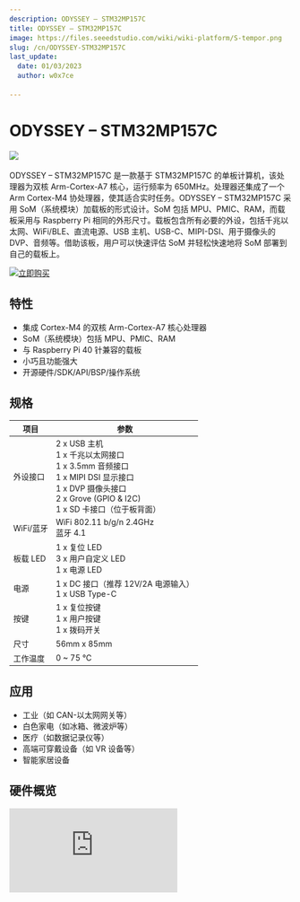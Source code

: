 ```yaml
---
description: ODYSSEY – STM32MP157C
title: ODYSSEY – STM32MP157C
image: https://files.seeedstudio.com/wiki/wiki-platform/S-tempor.png
slug: /cn/ODYSSEY-STM32MP157C
last_update:
  date: 01/03/2023
  author: w0x7ce

---
```


# ODYSSEY – STM32MP157C

 ![](https://files.seeedstudio.com/wiki/ODYSSEY-STM32MP157C/IMG/perspective-19.png)

ODYSSEY – STM32MP157C 是一款基于 STM32MP157C 的单板计算机，该处理器为双核 Arm-Cortex-A7 核心，运行频率为 650MHz。处理器还集成了一个 Arm Cortex-M4 协处理器，使其适合实时任务。ODYSSEY – STM32MP157C 采用 SoM（系统模块）加载板的形式设计。SoM 包括 MPU、PMIC、RAM，而载板采用与 Raspberry Pi 相同的外形尺寸。载板包含所有必要的外设，包括千兆以太网、WiFi/BLE、直流电源、USB 主机、USB-C、MIPI-DSI、用于摄像头的 DVP、音频等。借助该板，用户可以快速评估 SoM 并轻松快速地将 SoM 部署到自己的载板上。

[![立即购买](https://files.seeedstudio.com/wiki/Seeed-WiKi/docs/images/get_one_now.png)](https://www.seeedstudio.com/ODYSSEY-STM32MP157C-p-4464.html)


## 特性

- 集成 Cortex-M4 的双核 Arm-Cortex-A7 核心处理器
- SoM（系统模块）包括 MPU、PMIC、RAM
- 与 Raspberry Pi 40 针兼容的载板
- 小巧且功能强大
- 开源硬件/SDK/API/BSP/操作系统

## 规格

|项目|参数|
|----|------|
|外设接口| 2 x USB 主机<br />1 x 千兆以太网接口<br />1 x 3.5mm 音频接口<br />1 x MIPI DSI 显示接口<br />1 x DVP 摄像头接口<br />2 x Grove (GPIO &amp; I2C)<br />1 x SD 卡接口（位于板背面）|
|WiFi/蓝牙|WiFi 802.11 b/g/n 2.4GHz<br />蓝牙 4.1|
|板载 LED|1 x 复位 LED<br />3 x 用户自定义 LED<br />1 x 电源 LED|
|电源|1 x DC 接口（推荐 12V/2A 电源输入）<br />1 x USB Type-C|
|按键|1 x 复位按键<br />1 x 用户按键<br />1 x 拨码开关|
|尺寸|56mm x 85mm|
|工作温度| 0 ~ 75 ℃ |



## 应用

- 工业（如 CAN-以太网网关等）
- 白色家电（如冰箱、微波炉等）
- 医疗（如数据记录仪等）
- 高端可穿戴设备（如 VR 设备等）
- 智能家居设备

## 硬件概览

<iframe src="https://3dwarehouse.sketchup.com/embed/6eecf961-5dd1-4baf-94e4-72f130c5542d" frameBorder={0} scrolling="no" marginHeight={0} marginWidth={0} width={580} height={326} allowFullScreen />


ODYSSEY – STM32MP157C 由两部分组成：载板和 Seeed SoM - STM32MP157C。

载板硬件详情如下：

 ![](https://files.seeedstudio.com/wiki/ODYSSEY-STM32MP157C/IMG/front.png)

 ![](https://files.seeedstudio.com/wiki/ODYSSEY-STM32MP157C/IMG/back.png)

- **1.载板：** 安装 Seeed SoM-STM32MP157C 区域。如果用户想移除核心板，请缓慢倾斜核心板后取下，切勿用手直接拔出。

- **2.DC 电源输入端口：** 12V~24V/2A（推荐 12V/2A 电源输入）（5.5x2.1mm 中心正极插头）。

- **3.以太网接口：** 网络接口，可连接千兆级网络。

- **4.USB 主机：** 两个 USB 主机端口。

- **5.USB 设备：** USB 2.0 Type-C。如果 Type-C 用作板载电源输入，则需使用 5V/3A 电源适配器。

- **6.数字 Grove 接口：** 将 Grove 接口连接到数字引脚。

- **7.IIC Grove 接口：** 将 Grove 接口连接到 IIC 引脚。

- **8.美标 3.5mm：** 音频接口。

- **9.MIPI DSI 接口：** 连接到带有 MIPI DSI 接口的显示屏（FPC 20Pin 1.0mm）。

- **10.40 针 GPIO 接口：** 与 Raspberry Pi 的 40 针兼容。

- **11.AP6236：** 2.4G WiFi 和 BT 4.2 控制芯片。

- **12.滑动开关：** 可用于选择 SD 卡或 eMMC 启动。

- **13.Debug UART：** 系统默认调试串口，可通过此串口进入系统，稍后我们会详细介绍如何操作。

- **14.JST 1.0mm：** 3VRTC 电池接口。

- **15.RST 按键：** 系统复位按键。

- **16.PWR 按键：** 长按约 8 秒关机，短按开机。

- **17.用户按键：** 用户可编程按键。

- **18.PWR LED：** 开发板电源指示灯。

- **19.用户 LED：** 用户可编程指示灯。

- **20.ACA-5036-A2-CC-S：** 板载 2.4G 陶瓷天线。

- **21.IPEX 1 代：** 外接 2.4G 天线座（使用外接天线时需移除 R49、R51 0Ω 焊接）。

- **22.SD 卡槽：** 插入带有系统的 micro-SD 卡区域。

- **23.DVP 摄像头接口：** 连接带有 DVP 接口的摄像头（FPC 20Pin 1.0mm）。

- **24.KSZ9031：** 1000M 网络驱动网卡。

- **25.STMPS2252MTR：** 电源开关芯片。

- **26.MP9943：** 降压 DCDC 电源芯片。

- **27.WM8960：** 音频编解码芯片。

- **28.MP2161：** 降压 DCDC 电源芯片。

### 引脚功能

![](https://files.seeedstudio.com/wiki/ODYSSEY-STM32MP157C/IMG/GPIO.png)

ODYSSEY - STM32MP157C 的 40 针完全兼容 Raspberry Pi 的 40 针，包括 GPIO、IIC、UART、SPI、IIS 和 PWM 引脚。

## 软件介绍

### 准备工作

**所需材料**

- ODYSSEY – STM32MP157C
- Wi-Fi 网络
- 4GB（或更大容量）SD 卡及 SD 卡读卡器
- PC 或 Mac
- [USB 转 UART 适配器](https://www.seeedstudio.com/USB-To-Uart-5V%26amp%3B3V3-p-1832.html)（可选）
- 12V/2A DC 接口电源适配器（可选）
- 一根 USB Type-C 数据线

<div className="admonition warning">
  <p className="admonition-title">注意</p>
  请轻插 USB 数据线，否则可能会损坏接口。请使用内部有 4 根线的 USB 数据线，只有 2 根线的 USB 数据线无法传输数据。如果您不确定手头的数据线是否符合要求，可以点击 <a href="https://www.seeedstudio.com/USB-3-1-Type-C-to-A-Cable-1-Meter-3-1A-p-4085.html"><b>这里</b></a> 购买。
</div>

**镜像安装**

与树莓派类似，您需要从 SD 卡安装 ODYSSEY – STM32MP157C 的镜像以启动设备。我们提供两种启动 ODYSSEY – STM32MP157C 的方式：从 SD 卡启动或从 eMMC 启动。

**A. 从 SD 卡启动**

- **步骤 1.** 选择您要下载的 [固件](https://files.seeedstudio.com/linux/ODYSSEY%E2%80%93STM32MP157C/stm32mp1-debian-buster-console-armhf-latest-2gb.img.xz)：

- **步骤 2.** 使用 SD 卡读卡器将 SD 卡连接到 PC 或 Mac，SD 卡需至少 4GB 容量。

- **步骤 3.** <font face>点击此处下载 <a href="https://etcher.io/">Etcher</a>，然后使用 Etcher 将 ```*.img.xz``` 文件直接写入 SD 卡。或者先将 ```*.img.xz``` 文件解压为 ```*.img``` 文件，再使用其他镜像写入工具将其烧录到 SD 卡。<br /><br />点击加号图标添加新下载的镜像文件，软件会自动选择您插入的 SD 卡。然后点击 Flash！开始写入。整个过程大约需要 10 分钟。</font>

![](https://files.seeedstudio.com/wiki/ODYSSEY-STM32MP157C/IMG/stm32_flash_sd.png)

- **步骤 4.** 将镜像写入 SD 卡后，将 SD 卡插入 ODYSSEY – STM32MP157C。使用 USB Type-C 接口为载板供电。在写入过程中不要取出 SD 卡。ODYSSEY – STM32MP157C 将从 SD 卡启动，您可以看到 SOM 上的 PWR 和 USER LED 灯亮起。现在，进入下一部分：串口控制台。

<div class="admonition note" >
<p class="admonition-title">注意</p>
如果 USER LED 未闪烁，说明启动失败。请检查启动开关是否设置为 SD_CARD。
</div>

- **步骤 5.** 将镜像写入 SD 卡后，将 SD 卡插入 ODYSSEY – STM32MP157C。使用 USB Type-C 接口为载板供电。在写入过程中不要取出 SD 卡。ODYSSEY – STM32MP157C 将从 SD 卡启动，您可以看到 SOM 上的 PWR 和 USER LED 灯亮起。现在，进入下一部分：串口控制台。

**B. 从 eMMC 启动**

<div class="admonition note" >
<p class="admonition-title">注意</p>
如果您想从 eMMC 启动，必须先进入下一部分：串口控制台。
</div>

- **步骤 1.** 如果您是首次启动 ODYSSEY – STM32MP157C，过程与 **A. 从 SD 卡启动** 相同。

- **步骤 2.** 编辑 /boot/uEnv.txt 文件以启用 eMMC 启动，然后重启。

```bash
sudo sh -c "echo cmdline=init=/opt/scripts/tools/eMMC/init-eMMC-flasher-v3-stm32mp1.sh >> /boot/uEnv.txt"
sudo reboot
```

- **步骤 3.** 等待 USER LED 持续亮起。如果 USER LED 持续亮起，表示 eMMC 启动成功。

- **步骤 4.** 关闭电源并拔出 SD 卡。

- **步骤 5.** 将滑动开关设置为 EMMC 并重新启动。

**串口控制台**

现在您的 ODYSSEY – STM32MP157C 已启动，您可能希望通过控制台访问 Linux 系统，然后设置网络等。我们提供了一种串口访问方法来访问 Linux：

- UART 端口 - 用于调试底层问题（推荐）。

**通过 UART 端口连接**

在本节中，我们将引导您使用 USB 转 TTL 适配器连接 ODYSSEY – STM32MP157C 的 UART 端口（位于 ODYSSEY – STM32MP157C 的右上角），以在计算机和 ODYSSEY – STM32MP157C 之间建立连接。

![](https://files.seeedstudio.com/wiki/ODYSSEY-STM32MP157C/IMG/uart_connection.png)

- **步骤 1.** 使用 USB 转 TTL 适配器将 UART 端口连接到 PC/Mac。如果您没有 USB 转 TTL 适配器，请点击 [这里](https://www.seeedstudio.com/catalogsearch/result/?q=UART) 购买。（RX->TX，TX->RX）

- **步骤 2.** 使用以下串口调试工具，波特率为 115200：
    - Windows：使用 [PUTTY](https://www.chiark.greenend.org.uk/~sgtatham/putty/latest.html)，选择 ```Serial``` 协议，填写与 ODYSSEY – STM32MP157C 对应的 COM 端口，波特率为 ```115200```，8 位数据，无校验位，1 个停止位，无流控。
    - Linux：根据 USB 转 TTL 适配器的不同，使用 ```screen /dev/ttyACM0(,1, 等) 115200``` 或 ```screen /dev/ttyUSB0(,1, 等) 115200```。
    - Mac：根据 USB 转 TTL 适配器的不同，使用 ```screen /dev/cu.usbserial1412(,1422, 等) 115200``` 或 ```screen /dev/cu.usbmodem1412(,1422, 等) 115200```。

- **步骤 3.** 默认用户名为 ```debian```，密码为 ```temppwd```。

- **步骤 4.** 如果您没有 USB 转 TTL 适配器，也可以使用 Arduino。如果使用 Arduino，将跳线的一端连接到 Arduino 的 RESET 引脚，另一端连接到 Arduino 的 GND 引脚。这将绕过 Arduino 的 ATMEGA MCU，将 Arduino 转换为 USB 转 TTL 适配器。请参考 [这里](https://www.youtube.com/watch?v=qqSLwK1DP8Q) 的视频教程。现在将 Arduino 的 GND 引脚连接到 ODYSSEY – STM32MP157C 的 UART 端口的 GND 引脚。将 Arduino 的 Rx 引脚连接到 ODYSSEY – STM32MP157C 的 UART 端口的 Rx 引脚。将 Arduino 的 Tx 引脚连接到 ODYSSEY – STM32MP157C 的 UART 端口的 Tx 引脚。最后，通过 Arduino 的 USB 数据线将 Arduino 连接到 PC/Mac。现在通过以下命令检查您的 PC/Mac 是否检测到 Arduino：

```
ls /dev/cu.usb* (Mac)
ls /dev/ttyACM* (Linux)
```

您应该会看到类似以下的反馈：

```
/dev/cu.usbmodem14XX，其中 XX 会根据您使用的 USB 端口而变化（Mac 上）。
/dev/ttyACMX，其中 X 会根据您使用的 USB 端口而变化（Linux 上）。
```

现在按照上述步骤通过串口连接到 ODYSSEY – STM32MP157C。这通常是我们首次启动时需要执行的操作，因为接下来您需要设置 ODYSSEY – STM32MP157C 的 Wi-Fi 连接以及 SSH 连接。

**网络设置**

**A. 以太网连接**

您可以使用以太网线连接到网络。只需将以太网线插入互联网接口即可。
现在，进入下一部分：基本工具安装。

**B. Wi-Fi 设置**

<div className="admonition note">
  <p className="admonition-title">注意</p>
  如果您想使用 Wi-Fi，您需要先访问下一部分：基本工具安装。
</div>

- **步骤 1.** 检查当前环境中的 Linux 内核版本，并安装对应版本的内核头文件。

```bash
sudo apt install linux-headers-$(uname -r) -y
```

- **步骤 2.** 从 GitHub 的 `seeed-linux-dtverlays` 中制作并安装 stm32p1 驱动。

```bash
git clone https://github.com/Seeed-Studio/seeed-linux-dtverlays
cd seeed-linux-dtverlays
make all_stm32mp1 CUSTOM_MOD_FILTER_OUT="jtsn-wm8960" && sudo make install_stm32mp1 CUSTOM_MOD_FILTER_OUT="jtsn-wm8960"
```

- **步骤 3.** 在 `/boot/uEnv.txt` 中添加 dtbo 包，以便在重启后生效。

```bash
sudo sh -c "echo uboot_overlay_addr0=/lib/firmware/stm32mp1-seeed-ap6236.dtbo >> /boot/uEnv.txt"
sudo reboot
```

- **步骤 4.** 连接 Wi-Fi

通过网络管理工具 `connmanctl` 配置 ODYSSEY – STM32MP157C 的网络，该工具已预装在 ODYSSEY -STM32MP157C 镜像中。按照以下步骤轻松完成配置。

```
robot@ev3dev:~$ sudo connmanctl
Error getting VPN connections: The name net.connman.vpn was not provided by any
connmanctl> enable wifi
Enabled wifi
connmanctl> scan wifi
Scan completed for wifi
connmanctl> services
*AO Wired                ethernet_b827ebbde13c_cable
                         wifi_e8de27077de3_hidden_managed_none
    AH04044914           wifi_e8de27077de3_41483034303434393134_managed_psk
    Frissie              wifi_e8de27077de3_46726973736965_managed_psk
    ruijgt gast          wifi_e8de27077de3_7275696a67742067617374_managed_psk
    schuur               wifi_e8de27077de3_736368757572_managed_psk
connmanctl> agent on
Agent registered
connmanctl> connect wifi_e8de27077de3_41      # 此时您可以使用 TAB 键自动补全名称
connmanctl> connect wifi_e8de27077de3_41483034303434393134_managed_psk
Agent RequestInput wifi_e8de27077de3_41483034303434393134_managed_psk
  Passphrase = [ Type=psk, Requirement=mandatory ]
Passphrase? *************
Connected wifi_e8de27077de3_41483034303434393134_managed_psk
connmanctl> quit
```

现在使用以下命令查找 ODYSSEY – STM32MP157C 的 IP 地址。
```
ifconfig
```

**基本工具安装**

***1. SSH***

SSH（Secure Shell 的缩写）由 IETF 的网络工作组制定。SSH 是基于应用层的安全协议，是一种更可靠的协议，为远程登录会话和其他网络服务提供安全性。我们提供的镜像中没有 SSH 协议，因此需要通过串口配置，以实现设备与计算机之间通过 SSH 协议的通信。输入以下命令在 ODYSSEY -STM32MP157C 中安装 SSH 服务。

```bash
sudo apt install ssh -y
```

接下来，我们将使用 SSH 访问 ODYSSEY – STM32MP157C。Windows 用户可以使用第三方 SSH 客户端。Linux/Mac 用户则内置了 SSH 客户端。

- Windows 用户：使用 PUTTY，选择 SSH 协议，填写正确的 IP 地址并点击打开。用户名为 debian，密码为 temppwd。

- Linux/Mac 用户：
```
ssh debian@IP
// 密码: temppwd
```

<div class="admonition note" >
<p class="admonition-title">注意</p>
如果使用 SSH 时性能体验下降，请切换到更易访问的 Wi-Fi 网络。
</div>

***2. GIT***

Git 是一个免费开源的分布式版本控制系统，旨在以速度和效率处理从小型到超大型的项目。

```bash
sudo apt install git -y
```

***3. MAKE***

```bash
sudo apt install make device-tree-compiler gcc -y
```

***4. WGET***

```bash
sudo apt install wget -y
```

**蓝牙设置**

- **步骤 1.** 检查当前环境中的 Linux 内核版本，并安装对应版本的内核头文件。

```bash
sudo apt install linux-headers-$(uname -r) -y
```

- **步骤 2.** 从 GitHub 的 `seeed-linux-dtverlays` 中制作并安装 stm32p1 驱动。

```bash
git clone https://github.com/Seeed-Studio/seeed-linux-dtverlays
cd seeed-linux-dtverlays
make all_stm32mp1 CUSTOM_MOD_FILTER_OUT="jtsn-wm8960" && sudo make install_stm32mp1 CUSTOM_MOD_FILTER_OUT="jtsn-wm8960"
```

- **步骤 3.** 在 `/boot/uEnv.txt` 中添加 dtbo 包，以便在重启后生效。

```bash
sudo sh -c "echo uboot_overlay_addr0=/lib/firmware/stm32mp1-seeed-ap6236.dtbo >> /boot/uEnv.txt"
sudo reboot
```

**激活蓝牙**

然后通过以下命令激活蓝牙：

```
sudo apt -y install bluetooth bluez bluez-tools rfkill
systemctl is-enabled bluetooth.service
```

**连接蓝牙**

- **步骤 1.** 使用 bluetoothctl 扫描蓝牙设备

bluetoothctl 是一个控制蓝牙连接其他蓝牙设备的工具。

```
debian@npi:~$ bluetoothctl
[NEW] Controller 43:43:A0:12:1F:AC ReSpeaker-1FAC [default]
Agent registered
[bluetooth]# scan on
Discovery started
[CHG] Controller 43:43:A0:12:1F:AC Discovering: yes
[NEW] Device C8:69:CD:BB:9B:B3 C8-69-CD-BB-9B-B3
[NEW] Device E1:D9:68:0E:51:C0 MTKBTDEVICE
[NEW] Device 62:15:9C:3F:40:AA 62-15-9C-3F-40-AA
[NEW] Device 56:AF:DE:C0:34:25 56-AF-DE-C0-34-25
[NEW] Device B8:86:87:99:FB:10 SOLARRAIN
[CHG] Device B8:86:87:99:FB:10 Trusted: yes
[NEW] Device 04:5D:4B:81:35:84 MDR-1000X
[CHG] Device 04:5D:4B:81:35:84 Trusted: yes
[CHG] Device 4C:04:59:38:D3:25 ManufacturerData Key: 0x004c
[CHG] Device 4C:04:59:38:D3:25 ManufacturerData Value:
  10 05 0b 10 99 18 0a                             .......
[bluetooth]# scan off
[CHG] Device 04:5D:4B:81:35:84 RSSI is nil
[CHG] Device B8:86:87:99:FB:10 TxPower is nil
[CHG] Device B8:86:87:99:FB:10 RSSI is nil
[CHG] Device 4C:04:59:38:D3:25 RSSI is nil
[CHG] Device 58:44:98:93:35:24 RSSI is nil
Discovery stopped
[bluetooth]#
```

- **步骤 2.** 现在使用命令 `pair + 设备 ID` 将蓝牙设备与 ODYSSEY – STM32MP157C 配对。

- **步骤 3.** 当你看到消息 `Pairing successful` 时，输入命令 `connect + 设备 ID`。

```
[bluetooth]# pair 04:5D:4B:81:35:84
Attempting to pair with 04:5D:4B:81:35:84
[CHG] Device 04:5D:4B:81:35:84 Connected: yes
[CHG] Device 04:5D:4B:81:35:84 UUIDs: 00001108-0000-1000-8000-00805f9b34fb
[CHG] Device 04:5D:4B:81:35:84 UUIDs: 0000110b-0000-1000-8000-00805f9b34fb
[CHG] Device 04:5D:4B:81:35:84 UUIDs: 0000110c-0000-1000-8000-00805f9b34fb
[CHG] Device 04:5D:4B:81:35:84 UUIDs: 0000110e-0000-1000-8000-00805f9b34fb
[CHG] Device 04:5D:4B:81:35:84 UUIDs: 0000111e-0000-1000-8000-00805f9b34fb
[CHG] Device 04:5D:4B:81:35:84 ServicesResolved: yes
[CHG] Device 04:5D:4B:81:35:84 Paired: yes
Pairing successful
[CHG] Controller 43:43:A0:12:1F:AC Discoverable: no
[CHG] Device 04:5D:4B:81:35:84 ServicesResolved: no
[CHG] Device 04:5D:4B:81:35:84 Connected: no
[CHG] Controller 43:43:A0:12:1F:AC Discoverable: yes
[bluetooth]# connect 04:5D:4B:81:35:84
Attempting to connect to 04:5D:4B:81:35:84
[CHG] Device 04:5D:4B:81:35:84 Connected: yes
Connection successful
[CHG] Device 04:5D:4B:81:35:84 ServicesResolved: yes
[CHG] Controller 43:43:A0:12:1F:AC Discoverable: no
[MDR-1000X]#
```

如果出现 `Connection successful`，配置完成！

## CANBUS 通信

以下是基于 ODYSSEY -- STM32MP157C 使用 [2 通道 CAN BUS FD Shield for Raspberry Pi](https://www.seeedstudio.com/2-Channel-CAN-BUS-FD-Shield-for-Raspberry-Pi-p-4072.html) 进行 CANBUS 通信的过程。首先使用 [Seeeduino V4.2](https://www.seeedstudio.com/Seeeduino-V4-2-p-2517.html) 收集环境温度和湿度，然后通过 Seeeduino V4.2 上的 [CAN - BUS Shield V2](https://www.seeedstudio.com/CAN-BUS-Shield-V2.html) 与 ODYSSEY – STM32MP157C 上的 2 通道 CAN BUS FD Shield for Raspberry Pi 进行通信。

### 准备工作

**所需材料**

- ODYSSEY - STM32MP157C
- Wi-Fi 网络
- 4GB（或更大容量）SD 卡和 SD 卡读卡器
- PC 或 Mac
- [USB 转 UART 适配器](https://www.seeedstudio.com/USB-To-Uart-5V%26amp%3B3V3-p-1832.html)（可选）
- 12V/2ADC 接口适配器用于供电（可选）
- 一根 USB Type-C 数据线
- 两根双头杜邦线
- [CAN-BUS Shield V2](https://www.seeedstudio.com/CAN-BUS-Shield-V2.html)
- [Seeeduino V4.2](https://www.seeedstudio.com/Seeeduino-V4-2-p-2517.html)
- [2 通道 CAN BUS FD Shield for Raspberry Pi](https://www.seeedstudio.com/2-Channel-CAN-BUS-FD-Shield-for-Raspberry-Pi-p-4072.html)
- [Grove - 光传感器 v1.2](https://www.seeedstudio.com/Grove-Light-Sensor-v1-2.html)
- [Grove - I2C 高精度温湿度传感器 (SHT35)](https://www.seeedstudio.com/catalogsearch/result/?q=sht35)

**硬件连接**

- **步骤 1.** 根据 [安装指南](https://wiki.seeedstudio.com/cn/2-Channel-CAN-BUS-FD-Shield-for-Raspberry-Pi/#mounting-guide) 将 2 通道 CAN BUS FD Shield for Raspberry Pi 插入 ODYSSEY - STM32MP157C。
- **步骤 2.** 将 CAN BUS Shield V2 插入 Seeeduino V4.2。
- **步骤 3.** 使用跳线将 2 通道 CAN BUS FD Shield for Raspberry Pi 与 CAN-BUS Shield V2 连接。

|2 通道 CAN BUS FD Shield for Raspberry Pi|CAN-BUS Shield V2|
|:----:|:------:|
|CAN_0_L|CANL|
|CAN_0_H|CANH|

- **步骤 4.** 为 ODYSSEY STM32MP157C 和 Seeeduino V4.2 供电。

**依赖安装**

- **步骤 1.** 为 `python` 安装环境。

```bash
sudo apt update
sudo apt install python3 python3-distutils python3-pyqt5 python3-pip python3-numpy -y
sudo pip3 install python-can pyqtgraph
```

- **步骤 2.** 安装 `git`。

```bash
sudo apt install git -y
```

- **步骤 3.** 安装与 `make` 相关的环境。

```bash
sudo apt install make device-tree-compiler gcc -y
```

### 软件安装

**安装 CAN-HAT 和 LCD 驱动**

- **步骤 1.** 检查当前环境中的 Linux 内核版本，并安装对应版本的头文件。

```bash
sudo apt install linux-headers-$(uname -r) -y
```

- **步骤 2.** 从 GitHub 的 `seeed-linux-dtverlays` 中编译并安装 stm32p1 驱动。

```bash
git clone https://github.com/Seeed-Studio/seeed-linux-dtverlays
cd seeed-linux-dtverlays
make all_stm32mp1 CUSTOM_MOD_FILTER_OUT="jtsn-wm8960" && sudo make install_stm32mp1 CUSTOM_MOD_FILTER_OUT="jtsn-wm8960"
```

- **步骤 3.** 在 `/boot/uEnv.txt` 中添加 dtbo 包，以便重启后生效。

```bash
sudo sh -c "echo uboot_overlay_addr7=/lib/firmware/stm32mp1-seeed-lcd-01.dtbo >> /boot/uEnv.txt"
sudo sh -c "echo uboot_overlay_addr8=/lib/firmware/stm32mp1-MCP2517FD-can0.dtbo >> /boot/uEnv.txt"
sudo reboot
```

- **步骤 4.** 使用 `dmesg` 检查驱动是否成功安装。如果成功，你将看到以下信息。

```bash
debian@npi:~$ sudo insmod /lib/modules/$(uname -r)/extra/seeed/mcp25xxfd-can.ko
debian@npi:~$ dmesg | grep spi
[    1.057609] spi_stm32 44009000.spi: driver initialized
[    9.852726] mcp25xxfd spi0.0: Linked as a consumer to regulator.6
[    9.966510] mcp25xxfd spi0.0: MCP2517 successfully initialized.

debian@npi:~$ ifconfig -a
can0: flags=128<NOARP>  mtu 16
        unspec 00-00-00-00-00-00-00-00-00-00-00-00-00-00-00-00  txqueuelen 10  (UNSPEC)
        RX packets 0  bytes 0 (0.0 B)
        RX errors 0  dropped 0  overruns 0  frame 0
        TX packets 0  bytes 0 (0.0 B)
        TX errors 0  dropped 0 overruns 0  carrier 0  collisions 0
```

**配置 CAN-HAT 和 LCD**

- **步骤 1.** 配置 `can-bus`。

```bash
sudo ip link set can0 up type can bitrate 500000 dbitrate 8000000 restart-ms 1000 berr-reporting on fd on
sudo ifconfig can0 txqueuelen 65536

debian@npi:~$ ip -details link show can0
3: can0: <NOARP,UP,LOWER_UP,ECHO> mtu 16 qdisc pfifo_fast state UNKNOWN mode DEFAULT group default qlen 10
    link/can  promiscuity 0 minmtu 0 maxmtu 0
    can state ERROR-ACTIVE (berr-counter tx 0 rx 0) restart-ms 0
          bitrate 500000 sample-point 0.875
          tq 25 prop-seg 34 phase-seg1 35 phase-seg2 10 sjw 1
          mcp25xxfd: tseg1 2..256 tseg2 1..128 sjw 1..128 brp 1..256 brp-inc 1
          mcp25xxfd: dtseg1 1..32 dtseg2 1..16 dsjw 1..16 dbrp 1..256 dbrp-inc 1
          clock 40000000numtxqueues 1 numrxqueues 1 gso_max_size 65536 /gso_max_segs 65535
```

- **步骤 2.** 配置 `lcd` 环境

```bash
export QT_QPA_PLATFORM=linuxfb:fb=/dev/fb0
```

### 运行示例

在 'ODYSSEY - STM32MP157C' 上运行以下代码：

```bash
cd ~
git clone https://github.com/SeeedDocument/ODYSSEY-STM32MP157C.git
cd ~/ODYSSEY-STM32MP157C/examples
python3 QtViewerForStm32p1.py
```

在 `Seeeduino V4.2` 上运行 [CanBus_SendForArduino.ino](https://files.seeedstudio.com/wiki/Seeed-NPi-STM32MP157C/examples/CanBus_SendForArduino.ino)。

![](https://files.seeedstudio.com/wiki/ODYSSEY-STM32MP157C/IMG/can_bus_demo.png)


## 使用 GPIO

本部分将介绍如何使用 **grove.py** 控制 ODYSSEY STM32MP157C 上的 GPIO 和 Grove 插座。该板上有两种方式连接 Grove 插座：一种是使用数字 Grove 接口和 IIC Grove 接口，另一种是使用 ODYSSEY - STM32MP157C 的 40 针接口。有关 ODYSSEY - STM32MP157C 的 40 针接口的引脚定义，请参考 [引脚功能](#Pin Function)。使用 ODYSSEY - STM32MP157C 的 40 针接口非常方便。那么，让我们开始吧。

### 设置为 GPIO 模式

- **步骤 1.** 检查当前环境中 Linux 内核的版本，并安装对应版本的头文件。

```bash
sudo apt install linux-headers-$(uname -r) -y
```

- **步骤 2.** 从 GitHub 的 `seeed-linux-dtverlays` 中编译并安装 stm32p1 驱动。

```bash
git clone https://github.com/Seeed-Studio/seeed-linux-dtverlays
cd seeed-linux-dtverlays
make all_stm32mp1 CUSTOM_MOD_FILTER_OUT="jtsn-wm8960" && sudo make install_stm32mp1 CUSTOM_MOD_FILTER_OUT="jtsn-wm8960"
```

- **步骤 3.** 在 `/boot/uEnv.txt` 中添加 dtbo 包，以便重启后生效。

```bash
sudo sh -c "echo uboot_overlay_addr1=/lib/firmware/stm32mp1-seeed-spi5.dtbo >> /boot/uEnv.txt"
sudo sh -c "echo uboot_overlay_addr2=/lib/firmware/stm32mp1-seeed-usart2.dtbo >> /boot/uEnv.txt"
sudo sh -c "echo uboot_overlay_addr3=/lib/firmware/stm32mp1-seeed-i2c4.dtbo >> /boot/uEnv.txt"
sudo reboot
```

- **步骤 4.** 为 `python3` 安装环境。

```bash
sudo apt install python3 python3-pip -y
```

### 使用 Grove.py 在 Base Hat 上进行数字输出

#### 硬件

- **步骤 1.** 本项目中使用的物品：

| ODYSSEY – STM32MP157C |  Grove - 蜂鸣器 | Grove Base Hat for Raspberry Pi |
|--------------|-------------|----------------|
|![enter image description here](https://files.seeedstudio.com/wiki/ODYSSEY-STM32MP157C/IMG/perspective-19-210X157.png)|![enter image description here](https://files.seeedstudio.com/wiki/Base_Shield_V2/img/Buzzer.png)|![image](https://github.com/SeeedDocument/Grove_Base_Hat_for_Raspberry_Pi/raw/master/img/thumbnail.jpg)|
|[立即购买](https://www.seeedstudio.com/ODYSSEY-STM32MP157C-p-4464.html)|[立即购买](https://www.seeedstudio.com/Grove-Buzzer.html)|[立即购买](https://www.seeedstudio.com/Grove-Base-Hat-for-Raspberry-Pi.html)|

- **步骤 2.** 将 Grove Base Hat 插入 ODYSSEY - STM32MP157C。

- **步骤 3.** 将 Grove 蜂鸣器连接到 Base Hat 的 D5 端口。

- **步骤 4.** 通过 USB 数据线将 ODYSSEY - STM32MP157C 连接到 PC。

#### 软件

- **步骤 1.** 安装 Grove.py

```bash
sudo pip3 install Seeed-grove.py
```

- **步骤 2.** 克隆 grove.py 库以下载源文件。

```bash
cd ~
git clone https://github.com/Seeed-Studio/grove.py
```

- **步骤 3.** 执行以下命令运行代码。

```bash
cd grove.py/grove
sudo python3 grove_gpio.py 5
```

<div class="admonition note" >
<p class="admonition-title">注意</p>
如果一切正常，我们将听到蜂鸣器发出的声音。
</div>

### 使用 Grove.py 在 Base Hat 上进行数字输入

#### 硬件

- **步骤 1.** 本项目中使用的物品：

| ODYSSEY – STM32MP157C |  Grove - 按钮 | Grove Base Hat for Raspberry Pi |
|--------------|-------------|----------------|
|![enter image description here](https://files.seeedstudio.com/wiki/ODYSSEY-STM32MP157C/IMG/perspective-19-210X157.png)|![enter image description here](https://files.seeedstudio.com/wiki/Grove_Button/img/button_s.jpg)|![image](https://github.com/SeeedDocument/Grove_Base_Hat_for_Raspberry_Pi/raw/master/img/thumbnail.jpg)|
|[立即购买](https://www.seeedstudio.com/ODYSSEY-STM32MP157C-p-4464.html)|[立即购买](https://www.seeedstudio.com/Grove-Button-P.html)|[立即购买](https://www.seeedstudio.com/Grove-Base-Hat-for-Raspberry-Pi.html)|

- **步骤 2.** 将 Grove Base Hat 插入 ODYSSEY - STM32MP157C。

- **步骤 3.** 将 Grove 按钮连接到 Base Hat 的 D5 端口。

- **步骤 4.** 通过 USB 数据线将 ODYSSEY - STM32MP157C 连接到 PC。

#### 软件

- **步骤 1.** 安装 Grove.py

```bash
sudo pip3 install Seeed-grove.py
```

- **步骤 2.** 克隆 grove.py 库以下载源文件。

```bash
cd ~
git clone https://github.com/Seeed-Studio/grove.py
```

- **步骤 3.** 执行以下命令运行代码。

```bash
cd grove.py/grove
sudo python3 grove_button.py 5
```

<div class="admonition note" >
<p class="admonition-title">注意</p>
如果按钮被按下，我们将在终端看到一些信息。
</div>

### 使用 Grove.py 在 Base Hat 上进行 ADC 操作

#### 硬件

- **步骤 1.** 本项目中使用的物品：

| ODYSSEY – STM32MP157C |  Grove - 温度传感器 | Grove Base Hat for RasPi |
|--------------|-------------|----------------|
|![enter image description here](https://files.seeedstudio.com/wiki/ODYSSEY-STM32MP157C/IMG/perspective-19-210X157.png)|![enter image description here](https://files.seeedstudio.com/wiki/Grove-Temperature_Sensor_V1.2/img/Grove_Temperature_Sensor_View_little.jpg)|![image](https://github.com/SeeedDocument/Grove_Base_Hat_for_Raspberry_Pi/raw/master/img/thumbnail.jpg)|
|[立即购买](https://www.seeedstudio.com/ODYSSEY-STM32MP157C-p-4464.html)|[立即购买](https://www.seeedstudio.com/Grove-Temperature-Sensor-p-774.html)|[立即购买](https://www.seeedstudio.com/Grove-Base-Hat-for-Raspberry-Pi.html)|

- **步骤 2.** 将 Grove Base Hat 插入 ODYSSEY - STM32MP157C。

- **步骤 3.** 将温度传感器连接到 Base Hat 的 A0 端口。

- **步骤 4.** 通过 USB 数据线将 ODYSSEY - STM32MP157C 连接到 PC。

#### 软件

- **步骤 1**. 安装 Grove.py

```bash
sudo pip3 install Seeed-grove.py
```

- **步骤 2**. 通过克隆 grove.py 库下载源文件。

```bash
cd ~
git clone https://github.com/Seeed-Studio/grove.py
```

- **步骤 3**. 执行以下命令运行代码。

```bash
cd grove.py/grove
sudo python3 grove_temperature_sensor.py 0
```

<div class="admonition note" >
<p class="admonition-title">注意</p>
如果一切正常，我们将在终端查看到温度数据。
</div>

### 使用 Grove.py 在 Basehat 上实现 UART

#### 硬件

- **步骤 1**. 本项目中使用的物品：

| ODYSSEY – STM32MP157C | Grove Base Hat for RasPi |
|--------------|----------------|
|![enter image description here](https://files.seeedstudio.com/wiki/ODYSSEY-STM32MP157C/IMG/perspective-19-210X157.png)|![image](https://files.seeedstudio.com/wiki/Grove_Base_Hat_for_Raspberry_Pi/img/thumbnail.jpg)|
|[立即购买](https://www.seeedstudio.com/ODYSSEY-STM32MP157C-p-4464.html)|[立即购买](https://www.seeedstudio.com/Grove-Base-Hat-for-Raspberry-Pi-p-3186.html)|

- **步骤 2**. 将 Grove Base Hat 插入 ODYSSEY - STM32MP157C。

- **步骤 3**. 使用跳线将 Basehat 的 RX 连接到 TX。

- **步骤 4**. 通过 USB 数据线将 ODYSSEY - STM32MP157C 连接到 PC。

#### 软件

- **步骤 1**. 安装 Grove.py

```bash
sudo pip3 install Seeed-grove.py
```

- **步骤 2**. 通过克隆 grove.py 库下载源文件。

```bash
cd ~
git clone https://github.com/Seeed-Studio/grove.py
```

- **步骤 3**. 执行以下命令运行代码。

```bash
cd grove.py/grove
python uart.py
```

如果我们将 TX 连接到 RX，我们将在终端看到 `hello seeder`，并且可以在 [Pin Function](https://wiki.seeedstudio.com/cn/ODYSSEY-STM32MP157C/#pin-function) 查看 TX 和 RX 的位置。

### ODYSSEY-STM32MP157C 上的 I2S

在本节中，我们将解释 Linux I2S 编程的控制原理。现在我们将使用 I2S 和 ReSpeaker 2-Mics Pi HAT 来演示如何使用它。

#### 硬件

- **步骤 1**. 本项目中使用的物品：

| ODYSSEY – STM32MP157C | ReSpeaker 2-Mics Pi HAT |
|--------------|----------------|
|![enter image description here](https://files.seeedstudio.com/wiki/ODYSSEY-STM32MP157C/IMG/perspective-19-210X157.png)|![image](https://files.seeedstudio.com/wiki/ODYSSEY-STM32MP157C/IMG/res-thumbnail.png)|
|[立即购买](https://www.seeedstudio.com/ODYSSEY-STM32MP157C-p-4464.html)|[立即购买](https://www.seeedstudio.com/ReSpeaker-2-Mics-Pi-HAT.html)|

- **步骤 2.** 根据 [安装硬件指南](https://wiki.seeedstudio.com/cn/ReSpeaker_2_Mics_Pi_HAT/#getting-started) 将 ReSpeaker 2-Mics Pi HAT 插入 ODYSSEY – STM32MP157C。

#### 软件

- **步骤 1.** 使用 `apt` 安装 alsa-utils

```bash
sudo apt install alsa-utils -y
```

- **步骤 2.** 转到 dtbs 文件位置并下载 stm32mp1 dtb 文件。

```sh
debian@npi:~$ cd /boot/dtbs/4.19.9-stm32-r1/
debian@npi:/boot/dtbs/4.19.9-stm32-r1$ sudo wget https://files.seeedstudio.com/wiki/ODYSSEY-STM32MP157C/res/stm32mp1-seeed-npi-full-rpi-exp.dtb
```

**注意：** 你也可以从 [**这里**](https://files.seeedstudio.com/wiki/ODYSSEY-STM32MP157C/res/stm32mp1-seeed-npi-full-rpi-exp.dtb) 下载 stm32mp1 `.dtb` 文件。

- **步骤 3.** 按如下方式配置 `uEnv.txt`：

```sh
debian@npi:~$ sudo vi /boot/uEnv.txt
```

将 dtb 设置更改为：

```
dtb=stm32mp1-seeed-npi-full-rpi-exp.dtb
```

- **步骤 4.** 重启

```sh
sudo reboot
```

- **步骤 5.** 进入 `seeed-linux-dtverlays` 文件夹并按如下方式配置 soundstate：

```sh
debian@npi:~$ cd ~/seeed-linux-dtverlays/
debian@npi:~/seeed-linux-dtverlays$ sudo cp extras/wm8960_asound-stm32mp1 /var/lib/alsa/asound.state
debian@npi:~/seeed-linux-dtverlays$ sudo alsactl restore
```

- **步骤 6.** 使用 `aplay` 和 `arecord` 检查驱动程序是否安装成功，如果成功，你将看到以下信息。

```sh
debian@npi:~/seeed-linux-dtverlays$ aplay -l
**** List of PLAYBACK Hardware Devices ****
card 0: seeed2micvoicec [seeed-2mic-voicecard], device 0: 4000b000.audio-controller-wm8960-hifi wm8960-hifi-0 []
  Subdevices: 1/1
  Subdevice #0: subdevice #0
card 1: STM32MP1SEEEDNP [STM32MP1-SEEEDNPi], device 0: 4400b004.audio-controller-wm8960-hifi0 wm8960-hifi0-0 []
  Subdevices: 1/1
  Subdevice #0: subdevice #0
debian@npi:~/seeed-linux-dtverlays$ arecord -l
**** List of CAPTURE Hardware Devices ****
card 0: seeed2micvoicec [seeed-2mic-voicecard], device 0: 4000b000.audio-controller-wm8960-hifi wm8960-hifi-0 []
  Subdevices: 1/1
  Subdevice #0: subdevice #0
card 1: STM32MP1SEEEDNP [STM32MP1-SEEEDNPi], device 1: 4400b024.audio-controller-wm8960-hifi1 wm8960-hifi1-1 []
  Subdevices: 1/1
  Subdevice #0: subdevice #0
```

- **步骤 7.** 现在你可以开始使用 ReSpeaker 2-Mics Pi Hat！对于简单的录音和播放测试，运行以下命令：

1. 录制音频到 `test.wav`：

```sh
arecord -f cd -r 48000 -Dhw:0 test.wav
```

2. 播放 `test.wav` 音频。记得插入耳机或扬声器以输出音频。

```sh
aplay -Dhw:0 -r 48000 test.wav
```

<div class="admonition note" >
<p class="admonition-title">注意</p>
如果你听不到任何声音，可能需要再次重启。
</div>

有关 ReSpeaker 2-Mics Pi HAT 的更多信息，你可以访问 [wiki](https://wiki.seeedstudio.com/cn/ReSpeaker_2_Mics_Pi_HAT/)

## 资源
-----
- **[PDF]** [STM32MP157C 数据手册](https://files.seeedstudio.com/wiki/Seeed-NPi-STM32MP157C/Hardware/stm32mp157c.pdf)
- **[SCH]** [Seeed SoM - STM32MP157C](https://files.seeedstudio.com/wiki/Seeed-NPi-STM32MP157C/Hardware/Seeed%20SoM%20-%20STM32MP157C%20v1.0_191212.pdf)
- **[SCH]** [ODYSSEY-STM32MP157C](https://files.seeedstudio.com/wiki/Seeed-NPi-STM32MP157C/Hardware/Seeed%20NPi%20-%20STM32MP157C%20v1.0_191212.pdf)
- **[3D文件]** [ODYSSEY-STM32MP157C](https://files.seeedstudio.com/wiki/Seeed-NPi-STM32MP157C/Hardware/st.skp)
- **[OrCAD]** [ODYSSEY-STM32MP157C](https://files.seeedstudio.com/wiki/Seeed-NPi-STM32MP157C/Hardware/Seeed%20NPi%20-%20STM32MP157C%20v1.0_SCH%20%26%20PCB.zip)
- **[OrCAD]** [Seeed SoM - STM32MP157C](https://files.seeedstudio.com/wiki/Seeed-NPi-STM32MP157C/Hardware/Seeed%20SoM%20-%20STM32MP157C%20v1.0_SCH%20%26%20PCB%20.zip)
- **[PDF]** [ODYSSEY-STM32MP157C 2D 文件](https://files.seeedstudio.com/wiki/ODYSSEY-STM32MP157C/STM32-2d-file.pdf)
- **[PDF]** [STM32 参考指南](https://files.seeedstudio.com/wiki/ODYSSEY-STM32MP157C/STM32+Reference+Guide+V1.0.pdf)
- **[URL]** [高级系统开发](https://www.digikey.com/eewiki/display/linuxonarm/ODYSSEY-STM32MP157C)


# ODYSSEY-STM32MP157C 高级系统开发
- [可用性](https://www.digikey.com/eewiki/display/linuxonarm/ODYSSEY-STM32MP157C#ODYSSEY-STM32MP157C-Availability)
- [供应商文档](https://www.digikey.com/eewiki/display/linuxonarm/ODYSSEY-STM32MP157C#ODYSSEY-STM32MP157C-VendorDocumentation)
- [基本要求](https://www.digikey.com/eewiki/display/linuxonarm/ODYSSEY-STM32MP157C#ODYSSEY-STM32MP157C-BasicRequirements)
- [ARM 交叉编译器：GCC](https://www.digikey.com/eewiki/display/linuxonarm/ODYSSEY-STM32MP157C#ODYSSEY-STM32MP157C-ARMCrossCompiler:GCC)
- [引导加载程序：U-Boot](https://www.digikey.com/eewiki/display/linuxonarm/ODYSSEY-STM32MP157C#ODYSSEY-STM32MP157C-Bootloader:U-Boot)
- [Linux 内核](https://www.digikey.com/eewiki/display/linuxonarm/ODYSSEY-STM32MP157C#ODYSSEY-STM32MP157C-LinuxKernel)
- [根文件系统](https://www.digikey.com/eewiki/display/linuxonarm/ODYSSEY-STM32MP157C#ODYSSEY-STM32MP157C-RootFileSystem)
  - [Debian 10](https://www.digikey.com/eewiki/display/linuxonarm/ODYSSEY-STM32MP157C#ODYSSEY-STM32MP157C-Debian10)
  - [Ubuntu 20.04 LTS](https://www.digikey.com/eewiki/display/linuxonarm/ODYSSEY-STM32MP157C#ODYSSEY-STM32MP157C-Ubuntu20.04LTS)
- [设置 microSD 卡](https://www.digikey.com/eewiki/display/linuxonarm/ODYSSEY-STM32MP157C#ODYSSEY-STM32MP157C-SetupmicroSDcard)
- [安装内核和根文件系统](https://www.digikey.com/eewiki/display/linuxonarm/ODYSSEY-STM32MP157C#ODYSSEY-STM32MP157C-InstallKernelandRootFileSystem)
- [复制根文件系统](https://www.digikey.com/eewiki/display/linuxonarm/ODYSSEY-STM32MP157C#ODYSSEY-STM32MP157C-CopyRootFileSystem)
- [在 /boot/uEnv.txt 中设置 uname_r](https://www.digikey.com/eewiki/display/linuxonarm/ODYSSEY-STM32MP157C#ODYSSEY-STM32MP157C-Setuname_rin/boot/uEnv.txt)
- [设备树二进制文件](https://www.digikey.com/eewiki/display/linuxonarm/ODYSSEY-STM32MP157C#ODYSSEY-STM32MP157C-DeviceTreeBinary)
- [复制内核镜像](https://www.digikey.com/eewiki/display/linuxonarm/ODYSSEY-STM32MP157C#ODYSSEY-STM32MP157C-CopyKernelImage)
- [复制内核设备树二进制文件](https://www.digikey.com/eewiki/display/linuxonarm/ODYSSEY-STM32MP157C#ODYSSEY-STM32MP157C-CopyKernelDeviceTreeBinaries)
- [复制内核模块](https://www.digikey.com/eewiki/display/linuxonarm/ODYSSEY-STM32MP157C#ODYSSEY-STM32MP157C-CopyKernelModules)
- [文件系统表 (/etc/fstab)](https://www.digikey.com/eewiki/display/linuxonarm/ODYSSEY-STM32MP157C#ODYSSEY-STM32MP157C-FileSystemsTable(/etc/fstab))
- [移除 microSD/SD 卡](https://www.digikey.com/eewiki/display/linuxonarm/ODYSSEY-STM32MP157C#ODYSSEY-STM32MP157C-RemovemicroSD/SDcard)
- [评论](https://www.digikey.com/eewiki/display/linuxonarm/ODYSSEY-STM32MP157C#ODYSSEY-STM32MP157C-Comments)

## 技术支持与产品讨论

感谢您选择我们的产品！我们致力于为您提供多种支持，以确保您使用我们的产品时能够获得尽可能顺畅的体验。我们提供多个沟通渠道，以满足不同的偏好和需求。

<div class="button_tech_support_container">
<a href="https://forum.seeedstudio.com/" class="button_forum"></a> 
<a href="https://www.seeedstudio.com/contacts" class="button_email"></a>
</div>

<div class="button_tech_support_container">
<a href="https://discord.gg/eWkprNDMU7" class="button_discord"></a> 
<a href="https://github.com/Seeed-Studio/wiki-documents/discussions/69" class="button_discussion"></a>
</div>